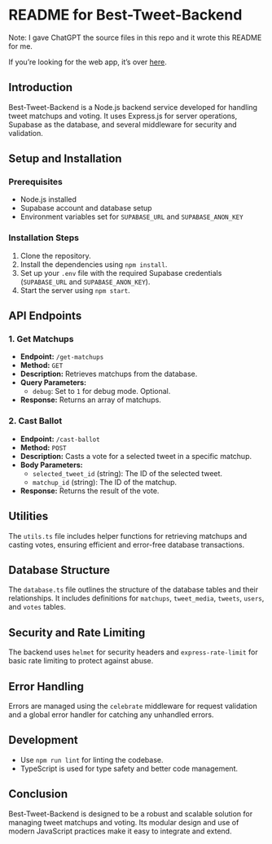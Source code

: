 README for Best-Tweet-Backend
=============================
Note: I gave ChatGPT the source files in this repo and it wrote this README for me.

If you’re looking for the web app, it’s over [here](https://github.com/samhenrigold/best-tweet).

Introduction
------------

Best-Tweet-Backend is a Node.js backend service developed for handling tweet matchups and voting. It uses Express.js for server operations, Supabase as the database, and several middleware for security and validation.

Setup and Installation
----------------------

### Prerequisites

-   Node.js installed
-   Supabase account and database setup
-   Environment variables set for `SUPABASE_URL` and `SUPABASE_ANON_KEY`

### Installation Steps

1.  Clone the repository.
2.  Install the dependencies using `npm install`.
3.  Set up your `.env` file with the required Supabase credentials (`SUPABASE_URL` and `SUPABASE_ANON_KEY`).
4.  Start the server using `npm start`.

API Endpoints
-------------

### 1\. Get Matchups

-   **Endpoint:** `/get-matchups`
-   **Method:** `GET`
-   **Description:** Retrieves matchups from the database.
-   **Query Parameters:**
    -   `debug`: Set to `1` for debug mode. Optional.
-   **Response:** Returns an array of matchups.

### 2\. Cast Ballot

-   **Endpoint:** `/cast-ballot`
-   **Method:** `POST`
-   **Description:** Casts a vote for a selected tweet in a specific matchup.
-   **Body Parameters:**
    -   `selected_tweet_id` (string): The ID of the selected tweet.
    -   `matchup_id` (string): The ID of the matchup.
-   **Response:** Returns the result of the vote.

Utilities
---------

The `utils.ts` file includes helper functions for retrieving matchups and casting votes, ensuring efficient and error-free database transactions.

Database Structure
------------------

The `database.ts` file outlines the structure of the database tables and their relationships. It includes definitions for `matchups`, `tweet_media`, `tweets`, `users`, and `votes` tables.

Security and Rate Limiting
--------------------------

The backend uses `helmet` for security headers and `express-rate-limit` for basic rate limiting to protect against abuse.

Error Handling
--------------

Errors are managed using the `celebrate` middleware for request validation and a global error handler for catching any unhandled errors.

Development
-----------

-   Use `npm run lint` for linting the codebase.
-   TypeScript is used for type safety and better code management.

Conclusion
----------

Best-Tweet-Backend is designed to be a robust and scalable solution for managing tweet matchups and voting. Its modular design and use of modern JavaScript practices make it easy to integrate and extend.
